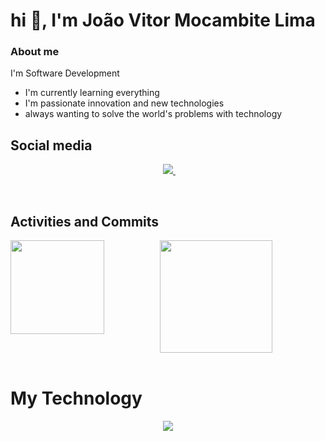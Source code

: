 <h1>hi 👋, I'm João Vitor Mocambite Lima</h1> 

### About me
I'm Software Development  

 - I'm currently learning everything
 - I'm passionate innovation and new technologies
 - always wanting to solve the world's problems with technology


<h2>Social media</h2>

<p align="center">
    &nbsp;&nbsp;&nbsp;&nbsp;&nbsp;&nbsp;&nbsp;&nbsp;&nbsp;
    <a href="https://www.linkedin.com/in/joao-vitor-mocambite-26287527a/">
        <img src="https://img.shields.io/badge/linkedin-%230077B5.svg?&style=for-the-badge&logo=linkedin&logoColor=white&link=mailto:https://www.linkedin.com/in/dudu-cardoso/">
    </a>
    &nbsp;&nbsp;&nbsp;&nbsp;&nbsp;&nbsp;&nbsp;&nbsp;&nbsp;
</p>

<br>
<h2>Activities and Commits</h2>

<div align="center">
    <img height="180em" src="https://github-readme-stats.vercel.app/api/top-langs/?username=JoaoVitor2022dev&layout=compact&langs_count=7&theme=dark"/></a>
 <img src="https://github-readme-stats.vercel.app/api?username=JoaoVitor2022dev&show_icons=true&count_private=true&layout=compact&theme=dark&include_all_commits=true" align="left" style="height: 150px" />
</div>
<div>

<br>

# My Technology

<p align="center">
    <img src="https://skillicons.dev/icons?i=js,css,html,react,nodejs,mysql,mongodb,docker,aws,express,git,github&perline=9" />
</p>
